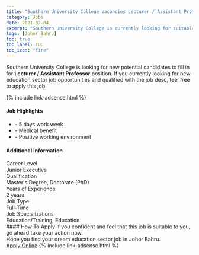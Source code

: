 ```yaml
---
title: "Southern University College Vacancies Lecturer / Assistant Professor" 
category: Jobs 
date: 2021-02-04 
excerpt: "Southern University College is currently looking for suitable person to fill in the Lecturer / Assistant Professor which positioned at Johor Bahru" 
tags: [Johor Bahru] 
toc: true 
toc_label: TOC 
toc_icon: "fire" 
--- 
```


<p>Southern University College is looking for new potential candidates to fill in for <b>Lecturer / Assistant Professor</b> position. If you currently looking for new education sector job opportunities and qualified with the job desc, feel free to apply this job.
</p>{% include link-adsense.html %} 
 <div><div><h4>Job Highlights</h4></div><div><ul><li><div><div><div><div></div></div></div><div><span>- 5 days work week</span></div></div></li><li><div><div><div><div></div></div></div><div><span>- Medical benefit</span></div></div></li><li><div><div><div><div></div></div></div><div><span>- Positive working environment</span></div></div></li></ul></div></div> 
<div><div><h4>Additional Information</h4></div><div><div><div><div><div><div><div><span>Career Level</span></div><div><span>Junior Executive</span></div></div></div></div><div><div><div><div><span>Qualification</span></div><div><span>Master's Degree, Doctorate (PhD)</span></div></div></div></div><div><div><div><div><span>Years of Experience</span></div><div><span>2 years</span></div></div></div></div><div><div><div><div><span>Job Type</span></div><div><span>Full-Time</span></div></div></div></div><div><div><div><div><span>Job Specializations</span></div><div><span>Education/Training, Education</span></div></div></div></div></div></div></div></div> 
#### How To Apply 
If you confident and feel that this job is suitable to you, go ahead take your action now. <br/> 
Hope you find your dream education sector job in Johor Bahru. <br/> 
<a href="https://www.jobstreet.com.my/en/job/lecturer-assistant-professor-4475345?jobId=jobstreet-my-job-4475345&sectionRank=1&token=0~ca5f4486-fdea-49f4-86e9-6492b3c7cad1&fr=SRP%20View%20In%20New%20Ta" class="btn btn--info" target="_blank" rel="nofollow noopenner">Apply Online</a> 
{% include link-adsense.html %} 